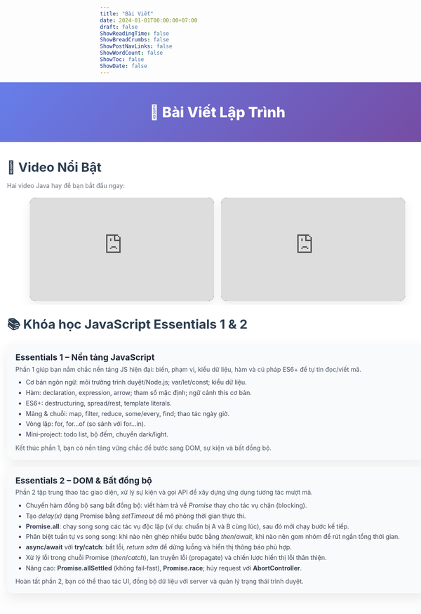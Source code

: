 ```yaml
---
title: "Bài Viết"
date: 2024-01-01T00:00:00+07:00
draft: false
ShowReadingTime: false
ShowBreadCrumbs: false
ShowPostNavLinks: false
ShowWordCount: false
ShowToc: false
ShowDate: false
---
```


<div style="position: relative; left: 50%; right: 50%; margin-left: -50vw; margin-right: -50vw; width: 100vw; background: linear-gradient(135deg, #667eea 0%, #764ba2 100%); padding: 3rem 1rem; color: #fff;">
  <div style="max-width: 1100px; margin: 0 auto; text-align: center;">
    <h1 style="font-size: clamp(1.9rem, 3.4vw, 3rem); font-weight: 800; margin: 0;">📝 Bài Viết Lập Trình</h1>
  </div>
</div>

<!-- Hide videos, courses, and certificates on paginated pages (page/2, page/3, ...) -->
<script>
  (function(){
    function hideOnPaginated(){
      try {
        if (/\/page\//.test(location.pathname)) {
          ['featured-videos','courses','certificates'].forEach(function(id){
            var el = document.getElementById(id);
            if (el) el.style.display = 'none';
          });
        }
      } catch(e) {}
    }
    if (document.readyState === 'loading') {
      document.addEventListener('DOMContentLoaded', hideOnPaginated);
    } else {
      hideOnPaginated();
    }
    window.addEventListener('pageshow', hideOnPaginated);
  })();
</script>

<!-- Custom posts grid removed to show default PaperMod list below -->

<!-- Featured Videos - Responsive row -->
<div id="featured-videos" style="position: relative; left: 50%; right: 50%; margin-left: -50vw; margin-right: -50vw; width: 100vw; background: #ffffff; padding: 2.5rem 1rem 0 1rem;">
  <div style="max-width: 1100px; margin: 0 auto;">
    <h2 style="margin: 0 0 1rem 0; font-size: 1.8rem; color: #2c3e50;">🎥 Video Nổi Bật</h2>
    <p style="margin: 0 0 1.2rem 0; color: #6b7280;">Hai video Java hay để bạn bắt đầu ngay:</p>
    <style>
      .videos-row { display: flex; gap: 1rem; justify-content: center; align-items: flex-start; flex-wrap: nowrap; overflow-x: auto; padding-bottom: 0.5rem; }
      .video-box { position: relative; width: 420px; min-width: 420px; border-radius: 14px; overflow: hidden; box-shadow: 0 8px 25px rgba(0,0,0,0.08); background:#000; }
      .video-box::before { content: ""; display: block; padding-top: 56.25%; }
      .video-box iframe { position: absolute; inset: 0; width: 100%; height: 100%; }
    </style>
    <div class="videos-row">
      <div class="video-box">
        <iframe src="https://www.youtube.com/embed/KeiFxYXRTh0" title="Java Video 1" frameborder="0" allowfullscreen style="position: absolute; inset: 0; width: 100%; height: 100%;"></iframe>
      </div>
      <div class="video-box">
        <iframe src="https://www.youtube.com/embed/ey-bPdDmYlc" title="Java Video 2" frameborder="0" allowfullscreen style="position: absolute; inset: 0; width: 100%; height: 100%;"></iframe>
      </div>
    </div>
  </div>
</div>

<!-- Courses: JavaScript Essentials 1 & 2 (detailed inline) -->
<div id="courses" style="position: relative; left: 50%; right: 50%; margin-left: -50vw; margin-right: -50vw; width: 100vw; background: #ffffff; padding: 1.5rem 1rem 0 1rem;">
  <div style="max-width: 1100px; margin: 0 auto;">
    <h2 style="margin: 0 0 1rem 0; font-size: 1.8rem; color: #2c3e50;">📚 Khóa học JavaScript Essentials 1 & 2</h2>
    <style>
      @media (min-width: 900px) { .course-grid { display:grid; grid-template-columns: 1fr 1fr; gap: 1rem; } }
      @media (max-width: 899px) { .course-grid { display:grid; grid-template-columns: 1fr; gap: 1rem; } }
    </style>
    <div class="course-grid" style="display:grid; grid-template-columns: 1fr; gap: 1rem;">
      <div style="background:#f8fafc; border-radius:16px; padding: 1.2rem 1.2rem; box-shadow: 0 10px 30px rgba(0,0,0,0.08);">
        <h3 style="margin:0 0 0.4rem 0; font-size:1.2rem; color:#1f2937;">Essentials 1 – Nền tảng JavaScript</h3>
        <p style="margin:0 0 0.6rem 0; color:#4b5563;">Phần 1 giúp bạn nắm chắc nền tảng JS hiện đại: biến, phạm vi, kiểu dữ liệu, hàm và cú pháp ES6+ để tự tin đọc/viết mã.</p>
        <ul style="margin: 0; color:#374151; line-height:1.7;">
          <li>Cơ bản ngôn ngữ: môi trường trình duyệt/Node.js; var/let/const; kiểu dữ liệu.</li>
          <li>Hàm: declaration, expression, arrow; tham số mặc định; ngữ cảnh this cơ bản.</li>
          <li>ES6+: destructuring, spread/rest, template literals.</li>
          <li>Mảng & chuỗi: map, filter, reduce, some/every, find; thao tác ngày giờ.</li>
          <li>Vòng lặp: for, for...of (so sánh với for...in).</li>
          <li>Mini‑project: todo list, bộ đếm, chuyển dark/light.</li>
        </ul>
        <p style="margin:0.6rem 0 0 0; color:#4b5563;">Kết thúc phần 1, bạn có nền tảng vững chắc để bước sang DOM, sự kiện và bất đồng bộ.</p>
      </div>
      <div style="background:#f8fafc; border-radius:16px; padding: 1.2rem 1.2rem; box-shadow: 0 10px 30px rgba(0,0,0,0.08);">
        <h3 style="margin:0 0 0.4rem 0; font-size:1.2rem; color:#1f2937;">Essentials 2 – DOM & Bất đồng bộ</h3>
        <p style="margin:0 0 0.6rem 0; color:#4b5563;">Phần 2 tập trung thao tác giao diện, xử lý sự kiện và gọi API để xây dựng ứng dụng tương tác mượt mà.</p>
        <ul style="margin: 0; color:#374151; line-height:1.7;">
          <li>Chuyển hàm đồng bộ sang bất đồng bộ: viết hàm trả về <em>Promise</em> thay cho tác vụ chặn (blocking).</li>
          <li>Tạo <em>delay(x)</em> dạng Promise bằng <em>setTimeout</em> để mô phỏng thời gian thực thi.</li>
          <li><strong>Promise.all</strong>: chạy song song các tác vụ độc lập (ví dụ: chuẩn bị A và B cùng lúc), sau đó mới chạy bước kế tiếp.</li>
          <li>Phân biệt tuần tự vs song song: khi nào nên ghép nhiều bước bằng <em>then</em>/<em>await</em>, khi nào nên gom nhóm để rút ngắn tổng thời gian.</li>
          <li><strong>async/await</strong> với <strong>try/catch</strong>: bắt lỗi, <em>return sớm</em> để dừng luồng và hiển thị thông báo phù hợp.</li>
          <li>Xử lý lỗi trong chuỗi Promise (<em>then</em>/<em>catch</em>), lan truyền lỗi (propagate) và chiến lược hiển thị lỗi thân thiện.</li>
          <li>Nâng cao: <strong>Promise.allSettled</strong> (không fail‑fast), <strong>Promise.race</strong>; hủy request với <strong>AbortController</strong>.</li>
        </ul>
        <p style="margin:0.6rem 0 0 0; color:#4b5563;">Hoàn tất phần 2, bạn có thể thao tác UI, đồng bộ dữ liệu với server và quản lý trạng thái trình duyệt.</p>
      </div>
    </div>
  </div>
</div>

 
